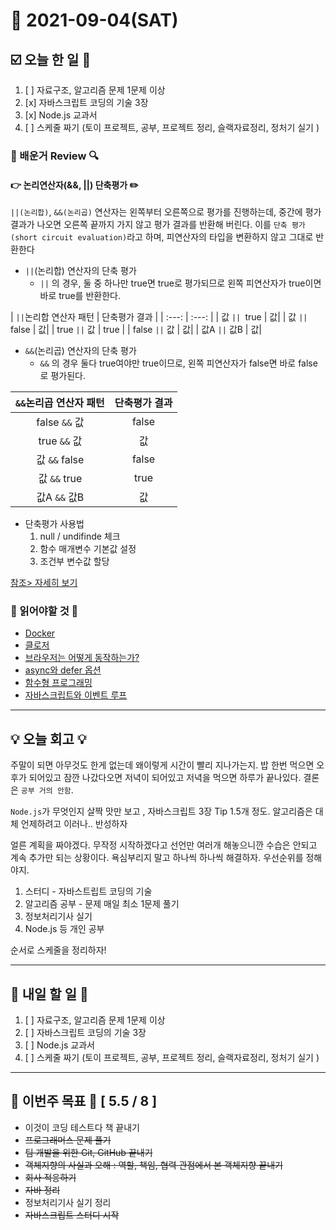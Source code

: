 # 📆 2021-09-04(SAT)
## ☑️ 오늘 한 일 📑
1. [ ] 자료구조, 알고리즘 문제 1문제 이상 
2. [x] 자바스크립트 코딩의 기술 3장 
3. [x] Node.js 교과서 
4. [ ] 스케줄 짜기 (토이 프로젝트, 공부, 프로젝트 정리, 슬랙자료정리, 정처기 실기 )

### 📌️ 배운거 Review 🔍️
#### 👉 논리연산자(&&, ||) 단축평가 ✏️
`||(논리합)`, `&&(논리곱)` 연산자는 왼쪽부터 오른쪽으로 평가를 진행하는데,
중간에 평가 결과가 나오면 오른쪽 끝까지 가지 않고 평가 결과를 반환해 버린다.
이를 `단축 평가(short circuit evaluation)`라고 하며, 피연산자의 타입을 변환하지 않고 그대로 반환한다

-  `||`(논리합) 연산자의 단축 평가
    - `||` 의 경우, 둘 중 하나만 true면 true로 평가되므로 왼쪽 피연산자가 true이면 바로 true를 반환한다.
    

| `||`논리합 연산자 패턴 | 단축평가 결과 |
| :---: | :---: |
| 값 `|| `true | 값|
| 값 `||` false | 값|
| true `||` 값 | true |
| false `||` 값 | 값|
| 값A `||` 값B | 값|

-  `&&`(논리곱) 연산자의 단축 평가
    - `&&` 의 경우 둘다 true여야만 true이므로, 왼쪽 피연산자가 false면 바로 false로 평가된다.

| `&&`논리곱 연산자 패턴 | 단축평가 결과 |
| :---: | :---: |
| false `&&` 값 | false|
| true `&&` 값 | 값|
| 값 `&&` false | false |
| 값 `&&` true | true|
| 값A `&&` 값B | 값|

- 단축평가 사용법 
    1. null / undifinde 체크 
    2. 함수 매개변수 기본값 설정
    3. 조건부 변수값 할당 
    
[참조> 자세히 보기](https://curryyou.tistory.com/193)


### 🔖 읽어야할 것 🔖
- [Docker](https://www.redhat.com/ko/topics/containers/what-is-docker)
- [클로저](https://developer.mozilla.org/ko/docs/Web/JavaScript/Closures)
- [브라우저는 어떻게 동작하는가?](https://d2.naver.com/helloworld/59361)
- [async와 defer 옵션](https://ko.javascript.info/script-async-defer)
- [함수형 프로그래밍](https://youtu.be/4ezXhCuT2mw)
- [자바스크립트와 이벤트 루프](https://meetup.toast.com/posts/89)
***

## 💡 오늘  회고  💡

주말이 되면 아무것도 한게 없는데 왜이렇게 시간이 빨리 지나가는지. 밥 한번 먹으면 오후가 되어있고 잠깐 나갔다오면 저녁이 되어있고 저녁을 먹으면 하루가 끝나있다.
결론은 `공부 거의 안함`. 

`Node.js`가 무엇인지 살짝 맛만 보고 , 자바스크립트 3장 Tip 1.5개 정도. 알고리즘은 대체 언제하려고 이러나.. 반성하자

얼른 계획을 짜야겠다. 무작정 시작하겠다고 선언만 여러개 해놓으니깐 수습은 안되고 계속 추가만 되는 상황이다. 욕심부리지 말고 하나씩 하나씩 해결하자. 우선순위를 정해야지. 

1. 스터디 - 자바스트립트 코딩의 기술 
2. 알고리즘 공부 - 문제 매일 최소 1문제 풀기
3. 정보처리기사 실기 
4. Node.js 등 개인 공부 

순서로 스케줄을 정리하자! 



***

## 🎯 내일 할 일 🎯
1. [ ] 자료구조, 알고리즘 문제 1문제 이상 
2. [ ] 자바스크립트 코딩의 기술 3장 
3. [ ] Node.js 교과서 
4. [ ] 스케줄 짜기 (토이 프로젝트, 공부, 프로젝트 정리, 슬랙자료정리, 정처기 실기 )

***

## 🏁 이번주 목표 🏁 [ 5.5 / 8 ]
- 이것이 코딩 테스트다 책 끝내기
- ~~프로그래머스 문제 풀기~~
- ~~팀 개발을 위한 Git, GitHub 끝내기~~
- ~~객체지향의 사실과 오해 : 역할, 책임, 협력 관점에서 본 객체지향 끝내기~~
- ~~회사 적응하기~~ 
- ~~자바 정리~~ 
- 정보처리기사 실기 정리
- ~~자바스크립트 스터디 시작~~
